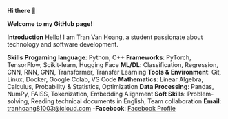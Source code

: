 **Hi there 👋**

**Welcome to my GitHub page!**

**Introduction**
Hello! I am Tran Van Hoang, a student passionate about technology and software development.

**Skills**
**Progaming language**: Python, C++
**Frameworks**: PyTorch, TensorFlow, Scikit-learn, Hugging Face
**ML/DL**: Classification, Regression, CNN, RNN, GNN, Transformer, Transfer Learning
**Tools & Environment**: Git, Linux, Docker, Google Colab, VS Code
**Mathematics**: Linear Algebra, Calculus, Probability & Statistics, Optimization
**Data Processing**: Pandas, NumPy, FAISS, Tokenization, Embedding Alignment
**Soft Skills**: Problem-solving, Reading technical documents in English, Team collaboration
**Email**: [tranhoang81003@icloud.com](mailto:tranhoang81003@icloud.com) 
-**Facebook**: [Facebook Profile](https://www.facebook.com/profile.php?id=100063883651212) 
